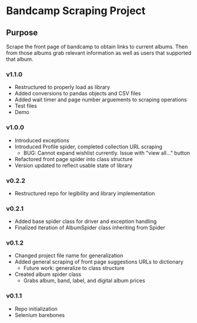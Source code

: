 # Bandcamp Scraping Project

## Purpose
Scrape the front page of bandcamp to obtain links to current albums. Then from those albums grab relevant information as well as users that supported that album.


### v1.1.0
  * Restructured to properly load as library
  * Added conversions to pandas objects and CSV files
  * Added wait timer and page number arguements to scraping operations
  * Test files
  * Demo

### v1.0.0
  * Introduced exceptions
  * Introduced Profile spider, completed collection URL scraping
    + BUG: Cannot expand wishlist currently. Issue with "view all..." button
  * Refactored front page spider into class structure
  * Version updated to reflect usable state of library

### v0.2.2
  * Restructured repo for legibility and library implementation

### v0.2.1
 * Added base spider class for driver and exception handling
 * Finalized iteration of AlbumSpider class inheriting from Spider

### v0.1.2
 * Changed project file name for generalization
 * Added general scraping of front page suggestions URLs to dictionary
   + Future work: generalize to class structure
 * Created album spider class
   + Grabs album, band, label, and digital album prices

### v0.1.1
 * Repo initialization
 * Selenium barebones
